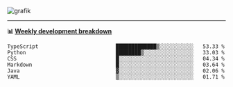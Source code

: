 ![grafik](https://user-images.githubusercontent.com/56089155/187718223-45863e96-4c28-4d4c-b3ca-02bf88aeae4c.png)

<hr />

**📊 [Weekly development breakdown](https://wakatime.com/@Ari24)**

<!--START_SECTION:waka-->

```text
TypeScript                         █████████████▒░░░░░░░░░░░   53.33 %
Python                             ████████▒░░░░░░░░░░░░░░░░   33.03 %
CSS                                █░░░░░░░░░░░░░░░░░░░░░░░░   04.34 %
Markdown                           █░░░░░░░░░░░░░░░░░░░░░░░░   03.64 %
Java                               ▓░░░░░░░░░░░░░░░░░░░░░░░░   02.06 %
YAML                               ▒░░░░░░░░░░░░░░░░░░░░░░░░   01.71 %
```

<!--END_SECTION:waka-->
